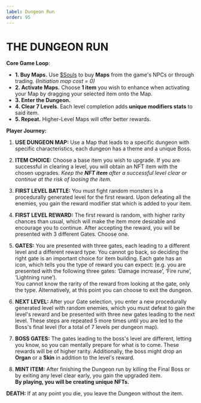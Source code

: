 ```yaml
---
label: Dungeon Run
order: 95
---
```


# THE DUNGEON RUN
**Core Game Loop**: 

* **1. Buy Maps.**  Use [$Souls](https://atheosgame.github.io/tokenomics/soulstoken/) to buy **Maps** from the game's NPCs or through trading.  *(Initiation map cost = 0)*   
* **2. Activate Maps.**  Choose **1 item** you wish to enhance when activating your Map by dragging your selected item onto the Map.
* **3. Enter the Dungeon.** 
* **4. Clear 7 Levels**. Each level completion adds **unique modifiers stats** to said item.  
* **5. Repeat.** Higher-Level Maps will offer better rewards.

**Player Journey:**

1. **USE DUNGEON MAP:** Use a Map that leads to a specific dungeon with specific characteristics, each dungeon has a theme and a unique Boss.
 
2. **ITEM CHOICE:** Choose a base item you wish to upgrade. If you are successful in clearing a level, you will obtain an NFT item with the chosen upgrades. *Keep the **NFT item** after a successful level clear or continue at the risk of loosing the item.* 
 
3. **FIRST LEVEL BATTLE:** You must fight random monsters in a procedurally generated level for the first reward. Upon defeating all the enemies, you gain the reward modifier stat which is added to your item.
  
4. **FIRST LEVEL REWARD:** The first reward is random, with higher rarity chances than usual, which will make the item more desirable and encourage you to continue. After accepting the reward, you will be presented with 3 different Gates.  Choose one.
 
5. **GATES:** You are presented with three gates, each leading to a different level and a different reward type. You cannot go back, so deciding the right gate is an important choice for item building. 
Each gate has an icon, which tells you the type of reward you can expect:
(e.g. you are presented with the following three gates: ‘Damage increase’, ‘Fire rune’, ‘Lightning rune’).  
You cannot know the rarity of the reward from looking at the gate, only the type. Alternatively, at this point you can choose to exit the dungeon.
 
6. **NEXT LEVEL:** After your Gate selection, you enter a new procedurally generated level with random enemies, which you must defeat to gain the level's reward and be presented with three new gates leading to the next level. These steps are repeated 5 more times until you are led to the Boss's final level (for a total of 7 levels per dungeon map).

7. **BOSS GATES:** The gates leading to the boss's level are different, letting you know, so you can mentally prepare for what is to come. These rewards will be of higher rarity. Additionally, the boss might drop an **Organ** or a **Skin** in addition to the level's reward.
 
8. **MINT ITEM:** After finishing the Dungeon run by killing the Final Boss or by exiting any level clear early, you gain the upgraded item.  
**By playing, you will be creating unique NFTs.**

**DEATH:** If at any point you die, you leave the Dungeon without the item.
